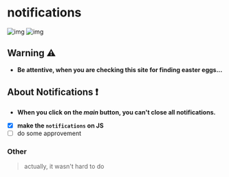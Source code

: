 # notifications 
![img](https://shields.io/badge/secret-ffaec9?&style=for-the-badge)
![img](https://shields.io/badge/spamton-fff200?&style=for-the-badge)

## Warning ⚠

* **Be attentive, when you are checking this site for finding easter eggs...**

## About Notifications ❗

* **When you click on the *main* button, you can't close all notifications.**
- [x] **make the ``notifications`` on JS**
- [ ] do some approvement

### Other

> actually, it wasn't hard to do
